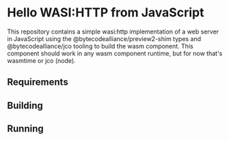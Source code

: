 # Hello WASI:HTTP from JavaScript
This repository contains a simple wasi:http implementation of a web server in JavaScript using the @bytecodealliance/preview2-shim types and @bytecodealliance/jco tooling to build the wasm component. This component should work in any wasm component runtime, but for now that's wasmtime or jco (node). 

## Requirements

## Building

## Running